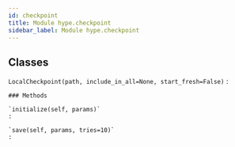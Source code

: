 ```yaml
---
id: checkpoint
title: Module hype.checkpoint
sidebar_label: Module hype.checkpoint
---
```

Classes
-------

`LocalCheckpoint(path, include_in_all=None, start_fresh=False)`
:   

    ### Methods

    `initialize(self, params)`
    :

    `save(self, params, tries=10)`
    :
